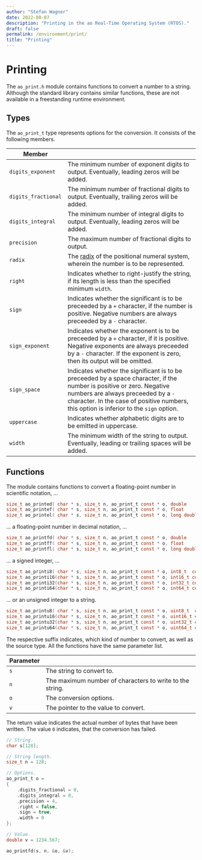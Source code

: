 ```yaml
---
author: "Stefan Wagner"
date: 2022-08-07
description: "Printing in the ao Real-Time Operating System (RTOS)."
draft: false
permalink: /environment/print/
title: "Printing"
---
```


# Printing

The `ao_print.h` module contains functions to convert a number to a string. Although the standard library contains similar functions, these are not available in a freestanding runtime environment.

## Types

The `ao_print_t` type represents options for the conversion. It consists of the following members.

| Member | |
|--------|-|
| `digits_exponent` | The minimum number of exponent digits to output. Eventually, leading zeros will be added. |
| `digits_fractional` | The minimum number of fractional digits to output. Eventually, trailing zeros will be added. |
| `digits_integral` | The minimum number of integral digits to output. Eventually, leading zeros will be added. |
| `precision` | The maximum number of fractional digits to output. |
| `radix` | The [radix](https://en.wikipedia.org/wiki/Radix) of the positional numeral system, wherein the number is to be represented. |
| `right` | Indicates whether to right-justify the string, if its length is less than the specified minimum `width`. |
| `sign` | Indicates whether the significant is to be preceeded by a `+` character, if the number is positive. Negative numbers are always preceeded by a `-` character. |
| `sign_exponent` | Indicates whether the exponent is to be preceeded by a `+` character, if it is positive. Negative exponents are always preceeded by a `-` character. If the exponent is zero, then its output will be omitted. |
| `sign_space` | Indicates whether the significant is to be preceeded by a space character, if the number is positive or zero. Negative numbers are always preceeded by a `-` character. In the case of positive numbers, this option is inferior to the `sign` option. |
| `uppercase` | Indicates whether alphabetic digits are to be emitted in uppercase. |
| `width` | The minimum width of the string to output. Eventually, leading or trailing spaces will be added. |

## Functions

The module contains functions to convert a floating-point number in scientific notation, ...

```c
size_t ao_printed( char * s, size_t n, ao_print_t const * o, double      const * v);
size_t ao_printef( char * s, size_t n, ao_print_t const * o, float       const * v);
size_t ao_printel( char * s, size_t n, ao_print_t const * o, long double const * v);
```

... a floating-point number in decimal notation, ...

```c
size_t ao_printfd( char * s, size_t n, ao_print_t const * o, double      const * v);
size_t ao_printff( char * s, size_t n, ao_print_t const * o, float       const * v);
size_t ao_printfl( char * s, size_t n, ao_print_t const * o, long double const * v);
```

... a signed integer, ...

```c
size_t ao_printi8( char * s, size_t n, ao_print_t const * o, int8_t  const * v);
size_t ao_printi16(char * s, size_t n, ao_print_t const * o, int16_t const * v);
size_t ao_printi32(char * s, size_t n, ao_print_t const * o, int32_t const * v);
size_t ao_printi64(char * s, size_t n, ao_print_t const * o, int64_t const * v);
```

... or an unsigned integer to a string.

```c
size_t ao_printu8( char * s, size_t n, ao_print_t const * o, uint8_t  const * v);
size_t ao_printu16(char * s, size_t n, ao_print_t const * o, uint16_t const * v);
size_t ao_printu32(char * s, size_t n, ao_print_t const * o, uint32_t const * v);
size_t ao_printu64(char * s, size_t n, ao_print_t const * o, uint64_t const * v);
```

The respective suffix indicates, which kind of number to convert, as well as the source type. All the functions have the same parameter list.

| Parameter | |
|-----------|-|
| `s` | The string to convert to. |
| `n` | The maximum number of characters to write to the string. |
| `o` | The conversion options. |
| `v` | The pointer to the value to convert. |

The return value indicates the actual number of bytes that have been written. The value `0` indicates, that the conversion has failed.

```c
// String.
char s[128];

// String length.
size_t n = 128;

// Options.
ao_print_t o = 
{
    .digits_fractional = 0,
    .digits_integral = 0,
    .precision = 4,
    .right = false,
    .sign = true,
    .width = 0
};

// Value.
double v = 1234.567;
```

```c
ao_printfd(s, n, &o, &v);
```

